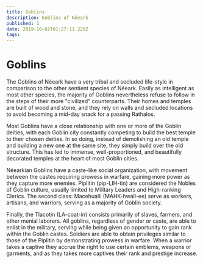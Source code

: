 ```yaml
---
title: Goblins
description: Goblins of Néeark
published: 1
date: 2019-10-02T01:27:11.229Z
tags: 
---
```


# Goblins

The Goblins of Néeark have a very tribal and secluded life-style in comparison to the other sentient species of Néeark. Easily as intelligent as most other species, the majority of Goblins nevertheless refuse to follow in the steps of their more "civilized" counterparts. Their homes and temples are built of wood and stone, and they rely on walls and secluded locations to avoid becoming a mid-day snack for a passing Rathalos.

Most Goblins have a close relationship with one or more of the Goblin deities, with each Goblin city constantly competing to build the best temple to their chosen deities. In so doing, instead of demolishing an old temple and building a new one at the same site, they simply build over the old structure. This has led to immense, well-proportioned, and beautifully decorated temples at the heart of most Goblin cities.

Néearkian Goblins have a caste-like social organization, with movement between the castes requiring prowess in warfare, gaining more power as they capture more enemies. Piplitin (pip-LIH-tin) are considered the Nobles of Goblin culture, usually limited to Military Leaders and High-ranking Clerics. The second class: Macehualli (MAHK-hwall-ee) serve as workers, artisans, and warriors, serving as a majority of Goblin society.

Finally, the Tlacotin (LA-coat-in) consists primarily of slaves, farmers, and other menial laborers. All goblins, regardless of gender or caste, are able to enlist in the military, serving while being given an opportunity to gain rank within the Goblin castes. Soldiers are able to obtain privileges similar to those of the Piplitin by demonstrating prowess in warfare. When a warrior takes a captive they accrue the right to use certain emblems, weapons or garments, and as they takes more captives their rank and prestige increase.